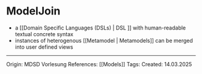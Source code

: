# ModelJoin

- a [[Domain Specific Languages (DSLs) | DSL ]] with human-readable textual concrete syntax
- instances of heterogenous [[Metamodel | Metamodels]] can be merged into user defined views

---

Origin: MDSD Vorlesung
References: [[Models]]
Tags: 
Created: 14.03.2025

